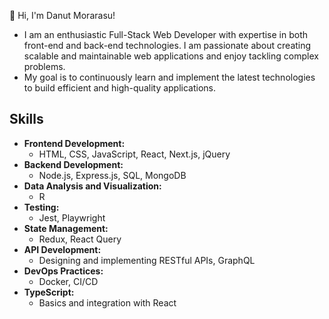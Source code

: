  👋 Hi, I'm Danut Morarasu!
- I am an enthusiastic Full-Stack Web Developer with expertise in both front-end and back-end technologies. I am passionate about creating scalable and maintainable web applications and enjoy tackling complex problems.
- My goal is to continuously learn and implement the latest technologies to build efficient and high-quality applications.

## Skills

- **Frontend Development:**
  - HTML, CSS, JavaScript, React, Next.js, jQuery
- **Backend Development:**
  - Node.js, Express.js, SQL, MongoDB
- **Data Analysis and Visualization:**
  - R
- **Testing:**
  - Jest, Playwright
- **State Management:**
  - Redux, React Query
- **API Development:**
  - Designing and implementing RESTful APIs, GraphQL
- **DevOps Practices:**
  - Docker, CI/CD
- **TypeScript:**
  - Basics and integration with React
<!---
danutdotrar/danutdotrar is a ✨ special ✨ repository because its `README.md` (this file) appears on your GitHub profile.
You can click the Preview link to take a look at your changes.
--->
